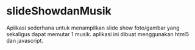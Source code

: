 # slideShowdanMusik
Aplikasi sederhana untuk menampilkan slide show foto/gambar yang sekaligus dapat memutar 1 musik. aplikasi ini dibuat menggunakan html5 dan javascript.
